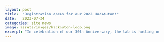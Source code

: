 ```yaml
---
layout: post
title:  "Registration opens for our 2023 HackAuton!"
date:   2023-07-24
categories: site news
image: assets/images/hackauton-logo.png
excerpt: "In celebration of our 30th Anniversary, the lab is hosting our very own hackAuton. The event will take place from September 15th-17th. Check out our [event website](http://autonlab.org/hackAuton/) and register today!"
---
```

